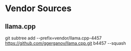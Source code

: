 Vendor Sources
==============

llama.cpp
---------

git subtree add --prefix=vendor/llama.cpp-4457 https://github.com/ggerganov/llama.cpp.git b4457 --squash
